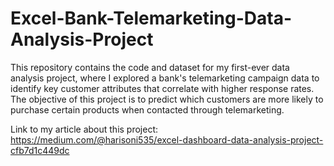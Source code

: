 # Excel-Bank-Telemarketing-Data-Analysis-Project
This repository contains the code and dataset for my first-ever data analysis project, where I explored a bank's telemarketing campaign data to identify key customer attributes that correlate with higher response rates. The objective of this project is to predict which customers are more likely to purchase certain products when contacted through telemarketing.

Link to my article about this project: https://medium.com/@harisoni535/excel-dashboard-data-analysis-project-cfb7d1c449dc
